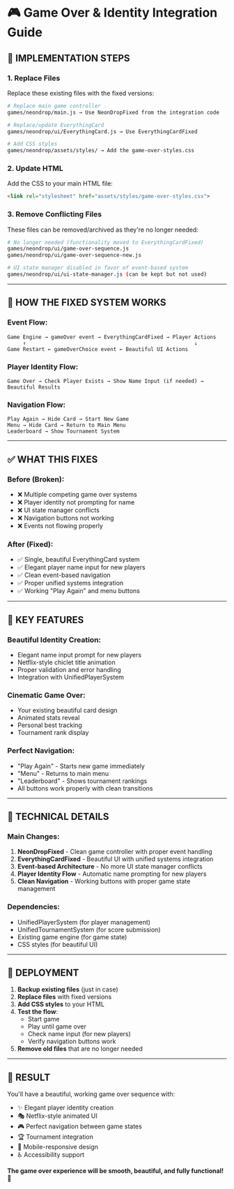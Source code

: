 # 🎮 Game Over & Identity Integration Guide

## 🔧 **IMPLEMENTATION STEPS**

### **1. Replace Files**

Replace these existing files with the fixed versions:

```bash
# Replace main game controller
games/neondrop/main.js → Use NeonDropFixed from the integration code

# Replace/update EverythingCard  
games/neondrop/ui/EverythingCard.js → Use EverythingCardFixed

# Add CSS styles
games/neondrop/assets/styles/ → Add the game-over-styles.css
```

### **2. Update HTML**

Add the CSS to your main HTML file:

```html
<link rel="stylesheet" href="assets/styles/game-over-styles.css">
```

### **3. Remove Conflicting Files**

These files can be removed/archived as they're no longer needed:

```bash
# No longer needed (functionality moved to EverythingCardFixed)
games/neondrop/ui/game-over-sequence.js
games/neondrop/ui/game-over-sequence-new.js

# UI state manager disabled in favor of event-based system
games/neondrop/ui/ui-state-manager.js (can be kept but not used)
```

---

## 🔄 **HOW THE FIXED SYSTEM WORKS**

### **Event Flow:**
```
Game Engine → gameOver event → EverythingCardFixed → Player Actions
     ↑                                                      ↓
Game Restart ← gameOverChoice event ← Beautiful UI Actions
```

### **Player Identity Flow:**
```
Game Over → Check Player Exists → Show Name Input (if needed) → Beautiful Results
```

### **Navigation Flow:**
```
Play Again → Hide Card → Start New Game
Menu → Hide Card → Return to Main Menu  
Leaderboard → Show Tournament System
```

---

## ✅ **WHAT THIS FIXES**

### **Before (Broken):**
- ❌ Multiple competing game over systems
- ❌ Player identity not prompting for name
- ❌ UI state manager conflicts
- ❌ Navigation buttons not working
- ❌ Events not flowing properly

### **After (Fixed):**
- ✅ Single, beautiful EverythingCard system
- ✅ Elegant player name input for new players
- ✅ Clean event-based navigation
- ✅ Proper unified systems integration
- ✅ Working "Play Again" and menu buttons

---

## 🎯 **KEY FEATURES**

### **Beautiful Identity Creation:**
- Elegant name input prompt for new players
- Netflix-style chiclet title animation
- Proper validation and error handling
- Integration with UnifiedPlayerSystem

### **Cinematic Game Over:**
- Your existing beautiful card design
- Animated stats reveal
- Personal best tracking
- Tournament rank display

### **Perfect Navigation:**
- "Play Again" - Starts new game immediately
- "Menu" - Returns to main menu
- "Leaderboard" - Shows tournament rankings
- All buttons work properly with clean transitions

---

## 🔧 **TECHNICAL DETAILS**

### **Main Changes:**

1. **NeonDropFixed** - Clean game controller with proper event handling
2. **EverythingCardFixed** - Beautiful UI with unified systems integration
3. **Event-based Architecture** - No more UI state manager conflicts
4. **Player Identity Flow** - Automatic name prompting for new players
5. **Clean Navigation** - Working buttons with proper game state management

### **Dependencies:**
- UnifiedPlayerSystem (for player management)
- UnifiedTournamentSystem (for score submission)
- Existing game engine (for game state)
- CSS styles (for beautiful UI)

---

## 🚀 **DEPLOYMENT**

1. **Backup existing files** (just in case)
2. **Replace files** with fixed versions
3. **Add CSS styles** to your HTML
4. **Test the flow**:
   - Start game
   - Play until game over
   - Check name input (for new players)
   - Verify navigation buttons work
5. **Remove old files** that are no longer needed

---

## 🎉 **RESULT**

You'll have a beautiful, working game over sequence with:
- ✨ Elegant player identity creation
- 🎭 Netflix-style animated UI  
- 🎮 Perfect navigation between game states
- 🏆 Tournament integration
- 📱 Mobile-responsive design
- ♿ Accessibility support

**The game over experience will be smooth, beautiful, and fully functional!** 🚀
